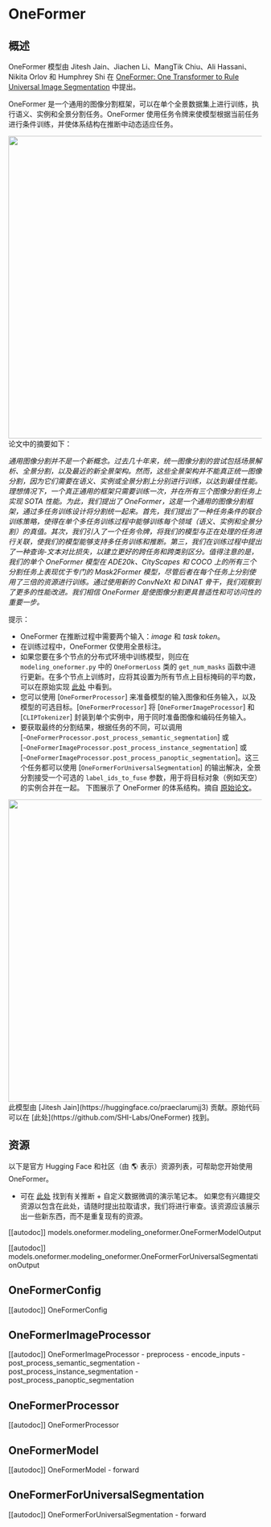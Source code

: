 <!--版权所有 2022 年 HuggingFace 团队。保留所有权利。
根据 Apache 许可证第 2 版（“许可证”）授权；除非符合许可证的规定，否则您不得使用此文件。您可以在以下位置获取许可证的副本
http://www.apache.org/licenses/LICENSE-2.0
除非适用法律要求或书面同意，根据许可证分发的软件以“按原样”方式分发，不附带任何形式的保证或条件。请参阅许可证以获取特定语言下的权限和限制。⚠️ 请注意，此文件是 Markdown 格式的，但包含我们的文档生成器（类似于 MDX）的特定语法，可能无法在您的 Markdown 查看器中正确显示。
-->
# OneFormer

## 概述

OneFormer 模型由 Jitesh Jain、Jiachen Li、MangTik Chiu、Ali Hassani、Nikita Orlov 和 Humphrey Shi 在 [OneFormer: One Transformer to Rule Universal Image Segmentation](https://arxiv.org/abs/2211.06220) 中提出。

OneFormer 是一个通用的图像分割框架，可以在单个全景数据集上进行训练，执行语义、实例和全景分割任务。OneFormer 使用任务令牌来使模型根据当前任务进行条件训练，并使体系结构在推断中动态适应任务。

<img width="600" src="https://huggingface.co/datasets/huggingface/documentation-images/resolve/main/transformers/model_doc/oneformer_teaser.png"/>
论文中的摘要如下：

*通用图像分割并不是一个新概念。过去几十年来，统一图像分割的尝试包括场景解析、全景分割，以及最近的新全景架构。然而，这些全景架构并不能真正统一图像分割，因为它们需要在语义、实例或全景分割上分别进行训练，以达到最佳性能。理想情况下，一个真正通用的框架只需要训练一次，并在所有三个图像分割任务上实现 SOTA 性能。为此，我们提出了 OneFormer，这是一个通用的图像分割框架，通过多任务训练设计将分割统一起来。首先，我们提出了一种任务条件的联合训练策略，使得在单个多任务训练过程中能够训练每个领域（语义、实例和全景分割）的真值。其次，我们引入了一个任务令牌，将我们的模型与正在处理的任务进行关联，使我们的模型能够支持多任务训练和推断。第三，我们在训练过程中提出了一种查询-文本对比损失，以建立更好的跨任务和跨类别区分。值得注意的是，我们的单个 OneFormer 模型在 ADE20k、CityScapes 和 COCO 上的所有三个分割任务上表现优于专门的 Mask2Former 模型，尽管后者在每个任务上分别使用了三倍的资源进行训练。通过使用新的 ConvNeXt 和 DiNAT 骨干，我们观察到了更多的性能改进。我们相信 OneFormer 是使图像分割更具普适性和可访问性的重要一步。*

提示：
- OneFormer 在推断过程中需要两个输入：*image* 和 *task token*。
- 在训练过程中，OneFormer 仅使用全景标注。
- 如果您要在多个节点的分布式环境中训练模型，则应在 `modeling_oneformer.py` 中的 `OneFormerLoss` 类的 `get_num_masks` 函数中进行更新。在多个节点上训练时，应将其设置为所有节点上目标掩码的平均数，可以在原始实现 [此处](https://github.com/SHI-Labs/OneFormer/blob/33ebb56ed34f970a30ae103e786c0cb64c653d9a/oneformer/modeling/criterion.py#L287) 中看到。
- 您可以使用 [`OneFormerProcessor`] 来准备模型的输入图像和任务输入，以及模型的可选目标。[`OneFormerProcessor`] 将 [`OneFormerImageProcessor`] 和 [`CLIPTokenizer`] 封装到单个实例中，用于同时准备图像和编码任务输入。
- 要获取最终的分割结果，根据任务的不同，可以调用 [`~OneFormerProcessor.post_process_semantic_segmentation`] 或 [`~OneFormerImageProcessor.post_process_instance_segmentation`] 或 [`~OneFormerImageProcessor.post_process_panoptic_segmentation`]。这三个任务都可以使用 [`OneFormerForUniversalSegmentation`] 的输出解决，全景分割接受一个可选的 `label_ids_to_fuse` 参数，用于将目标对象（例如天空）的实例合并在一起。
下图展示了 OneFormer 的体系结构。摘自 [原始论文](https://arxiv.org/abs/2211.06220)。
<img width="600" src="https://huggingface.co/datasets/huggingface/documentation-images/resolve/main/transformers/model_doc/oneformer_architecture.png"/>
此模型由 [Jitesh Jain](https://huggingface.co/praeclarumjj3) 贡献。原始代码可以在 [此处](https://github.com/SHI-Labs/OneFormer) 找到。

## 资源

以下是官方 Hugging Face 和社区（由 🌎 表示）资源列表，可帮助您开始使用 OneFormer。

- 可在 [此处](https://github.com/NielsRogge/Transformers-Tutorials/tree/master/OneFormer) 找到有关推断 + 自定义数据微调的演示笔记本。
如果您有兴趣提交资源以包含在此处，请随时提出拉取请求，我们将进行审查。该资源应该展示出一些新东西，而不是重复现有的资源。

[[autodoc]] models.oneformer.modeling_oneformer.OneFormerModelOutput

[[autodoc]] models.oneformer.modeling_oneformer.OneFormerForUniversalSegmentationOutput

## OneFormerConfig

[[autodoc]] OneFormerConfig

## OneFormerImageProcessor

[[autodoc]] OneFormerImageProcessor
    - preprocess
    - encode_inputs
    - post_process_semantic_segmentation
    - post_process_instance_segmentation
    - post_process_panoptic_segmentation

## OneFormerProcessor

[[autodoc]] OneFormerProcessor

## OneFormerModel

[[autodoc]] OneFormerModel
    - forward

## OneFormerForUniversalSegmentation

[[autodoc]] OneFormerForUniversalSegmentation
    - forward
    